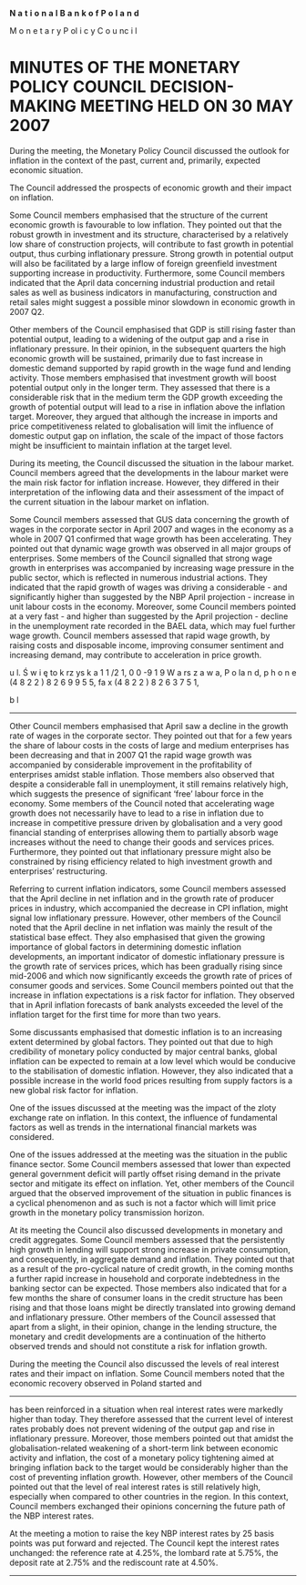 **N** **a** **t** **i** **o** **n** **a** **l** **B** **a** **n** **k** **o** **f** **P** **o** **l** **a** **n** **d**

M o n e t a r y P ol i c y C o u nc i l

# MINUTES OF THE MONETARY POLICY COUNCIL DECISION-MAKING MEETING HELD ON 30 MAY 2007

During the meeting, the Monetary Policy Council discussed the outlook for inflation in the context
of the past, current and, primarily, expected economic situation.

The Council addressed the prospects of economic growth and their impact on inflation.

Some Council members emphasised that the structure of the current economic growth is favourable
to low inflation. They pointed out that the robust growth in investment and its structure,
characterised by a relatively low share of construction projects, will contribute to fast growth in
potential output, thus curbing inflationary pressure. Strong growth in potential output will also be
facilitated by a large inflow of foreign greenfield investment supporting increase in productivity.
Furthermore, some Council members indicated that the April data concerning industrial production
and retail sales as well as business indicators in manufacturing, construction and retail sales might
suggest a possible minor slowdown in economic growth in 2007 Q2.

Other members of the Council emphasised that GDP is still rising faster than potential output,
leading to a widening of the output gap and a rise in inflationary pressure. In their opinion, in the
subsequent quarters the high economic growth will be sustained, primarily due to fast increase in
domestic demand supported by rapid growth in the wage fund and lending activity. Those members
emphasised that investment growth will boost potential output only in the longer term. They
assessed that there is a considerable risk that in the medium term the GDP growth exceeding the
growth of potential output will lead to a rise in inflation above the inflation target. Moreover, they
argued that although the increase in imports and price competitiveness related to globalisation will
limit the influence of domestic output gap on inflation, the scale of the impact of those factors might
be insufficient to maintain inflation at the target level.

During its meeting, the Council discussed the situation in the labour market. Council members
agreed that the developments in the labour market were the main risk factor for inflation increase.
However, they differed in their interpretation of the inflowing data and their assessment of the
impact of the current situation in the labour market on inflation.

Some Council members assessed that GUS data concerning the growth of wages in the corporate
sector in April 2007 and wages in the economy as a whole in 2007 Q1 confirmed that wage growth
has been accelerating. They pointed out that dynamic wage growth was observed in all major
groups of enterprises. Some members of the Council signalled that strong wage growth in
enterprises was accompanied by increasing wage pressure in the public sector, which is reflected in
numerous industrial actions. They indicated that the rapid growth of wages was driving a
considerable - and significantly higher than suggested by the NBP April projection - increase in unit
labour costs in the economy. Moreover, some Council members pointed at a very fast - and higher
than suggested by the April projection - decline in the unemployment rate recorded in the BAEL
data, which may fuel further wage growth. Council members assessed that rapid wage growth, by
raising costs and disposable income, improving consumer sentiment and increasing demand, may
contribute to acceleration in price growth.

u l. Ś w i ę to k rz ys k a 1 1 /2 1, 0 0 -9 1 9 W a rs z a w a, P o la n d, p h o n e (4 8 2 2 ) 8 2 6 9 9 5 5,  fa x (4 8 2 2 ) 8 2 6 3 7 5 1,

b l


-----

Other Council members emphasised that April saw a decline in the growth rate of wages in the
corporate sector. They pointed out that for a few years the share of labour costs in the costs of large
and medium enterprises has been decreasing and that in 2007 Q1 the rapid wage growth was
accompanied by considerable improvement in the profitability of enterprises amidst stable inflation.
Those members also observed that despite a considerable fall in unemployment, it still remains
relatively high, which suggests the presence of significant ‘free’ labour force in the economy. Some
members of the Council noted that accelerating wage growth does not necessarily have to lead to a
rise in inflation due to increase in competitive pressure driven by globalisation and a very good
financial standing of enterprises allowing them to partially absorb wage increases without the need
to change their goods and services prices. Furthermore, they pointed out that inflationary pressure
might also be constrained by rising efficiency related to high investment growth and enterprises’
restructuring.

Referring to current inflation indicators, some Council members assessed that the April decline in
net inflation and in the growth rate of producer prices in industry, which accompanied the decrease
in CPI inflation, might signal low inflationary pressure. However, other members of the Council
noted that the April decline in net inflation was mainly the result of the statistical base effect. They
also emphasised that given the growing importance of global factors in determining domestic
inflation developments, an important indicator of domestic inflationary pressure is the growth rate
of services prices, which has been gradually rising since mid-2006 and which now significantly
exceeds the growth rate of prices of consumer goods and services. Some Council members pointed
out that the increase in inflation expectations is a risk factor for inflation. They observed that in
April inflation forecasts of bank analysts exceeded the level of the inflation target for the first time
for more than two years.

Some discussants emphasised that domestic inflation is to an increasing extent determined by global
factors. They pointed out that due to high credibility of monetary policy conducted by major central
banks, global inflation can be expected to remain at a low level which would be conducive to the
stabilisation of domestic inflation. However, they also indicated that a possible increase in the world
food prices resulting from supply factors is a new global risk factor for inflation.

One of the issues discussed at the meeting was the impact of the zloty exchange rate on inflation. In
this context, the influence of fundamental factors as well as trends in the international financial
markets was considered.

One of the issues addressed at the meeting was the situation in the public finance sector. Some
Council members assessed that lower than expected general government deficit will partly offset
rising demand in the private sector and mitigate its effect on inflation. Yet, other members of the
Council argued that the observed improvement of the situation in public finances is a cyclical
phenomenon and as such is not a factor which will limit price growth in the monetary policy
transmission horizon.

At its meeting the Council also discussed developments in monetary and credit aggregates. Some
Council members assessed that the persistently high growth in lending will support strong increase
in private consumption, and consequently, in aggregate demand and inflation. They pointed out that
as a result of the pro-cyclical nature of credit growth, in the coming months a further rapid increase
in household and corporate indebtedness in the banking sector can be expected. Those members
also indicated that for a few months the share of consumer loans in the credit structure has been
rising and that those loans might be directly translated into growing demand and inflationary
pressure. Other members of the Council assessed that apart from a slight, in their opinion, change in
the lending structure, the monetary and credit developments are a continuation of the hitherto
observed trends and should not constitute a risk for inflation growth.

During the meeting the Council also discussed the levels of real interest rates and their impact on
inflation. Some Council members noted that the economic recovery observed in Poland started and


-----

has been reinforced in a situation when real interest rates were markedly higher than today. They
therefore assessed that the current level of interest rates probably does not prevent widening of the
output gap and rise in inflationary pressure. Moreover, those members pointed out that amidst the
globalisation-related weakening of a short-term link between economic activity and inflation, the
cost of a monetary policy tightening aimed at bringing inflation back to the target would be
considerably higher than the cost of preventing inflation growth. However, other members of the
Council pointed out that the level of real interest rates is still relatively high, especially when
compared to other countries in the region. In this context, Council members exchanged their
opinions concerning the future path of the NBP interest rates.

At the meeting a motion to raise the key NBP interest rates by 25 basis points was put forward and
rejected. The Council kept the interest rates unchanged: the reference rate at 4.25%, the lombard
rate at 5.75%, the deposit rate at 2.75% and the rediscount rate at 4.50%.


-----

